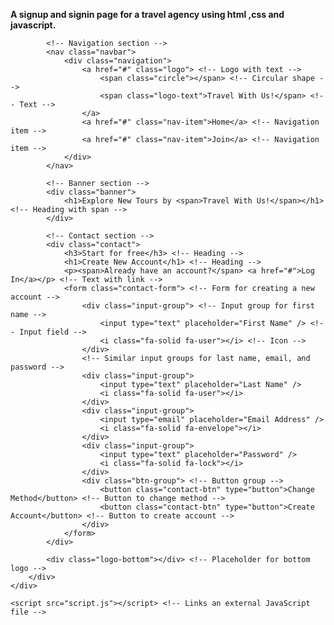 
**A signup and signin page for a travel agency using html ,css and javascript.**
 
<!DOCTYPE html> <!-- Defines the document type and version of HTML -->
<html lang="en"> <!-- Specifies the language of the document -->

<head>
    <meta charset="UTF-8"> <!-- Defines the character encoding for the document -->
    <meta http-equiv="X-UA-Compatible" content="IE=edge" /> <!-- Sets the rendering mode for Internet Explorer -->
    <meta name="viewport" content="width=device-width, initial-scale=1.0"> <!-- Sets the viewport for responsive design -->
    <title>Landing Page</title> <!-- Title of the webpage -->
    <link rel="icon" href="favicon.ico" type="image/x-icon"> <!-- Adds a favicon -->
    <link rel="stylesheet" href="styles.css" /> <!-- Links an external stylesheet -->
    <link rel="stylesheet" href="https://cdnjs.cloudflare.com/ajax/libs/font-awesome/6.5.2/css/all.min.css"
        integrity="sha512-SnH5WK+bZxgPHs44uWIX+LLJAJ9/2PkPKZ5QiAj6Ta86w+fsb2TkcmfRyVX3pBnMFcV7oQPJkl9QevSCWr3W6A=="
        crossorigin="anonymous" referrerpolicy="no-referrer" /> <!-- Links Font Awesome for icons -->
    <link rel="preconnect" href="https://fonts.googleapis.com" /> <!-- Preconnects to Google Fonts -->
    <link rel="preconnect" href="https://fonts.gstatic.com" crossorigin /> <!-- Preconnects to Google Fonts -->

</head>

<body>
    <div class="container"> <!-- Container for the entire content -->
        <div class="landing"> <!-- Main landing section -->

            <!-- Navigation section -->
            <nav class="navbar">
                <div class="navigation">
                    <a href="#" class="logo"> <!-- Logo with text -->
                        <span class="circle"></span> <!-- Circular shape -->
                        <span class="logo-text">Travel With Us!</span> <!-- Text -->
                    </a>
                    <a href="#" class="nav-item">Home</a> <!-- Navigation item -->
                    <a href="#" class="nav-item">Join</a> <!-- Navigation item -->
                </div>
            </nav>

            <!-- Banner section -->
            <div class="banner">
                <h1>Explore New Tours by <span>Travel With Us!</span></h1> <!-- Heading with span -->
            </div>

            <!-- Contact section -->
            <div class="contact">
                <h3>Start for free</h3> <!-- Heading -->
                <h1>Create New Account</h1> <!-- Heading -->
                <p><span>Already have an account?</span> <a href="#">Log In</a></p> <!-- Text with link -->
                <form class="contact-form"> <!-- Form for creating a new account -->
                    <div class="input-group"> <!-- Input group for first name -->
                        <input type="text" placeholder="First Name" /> <!-- Input field -->
                        <i class="fa-solid fa-user"></i> <!-- Icon -->
                    </div>
                    <!-- Similar input groups for last name, email, and password -->
                    <div class="input-group">
                        <input type="text" placeholder="Last Name" />
                        <i class="fa-solid fa-user"></i>
                    </div>
                    <div class="input-group">
                        <input type="email" placeholder="Email Address" />
                        <i class="fa-solid fa-envelope"></i>
                    </div>
                    <div class="input-group">
                        <input type="text" placeholder="Password" />
                        <i class="fa-solid fa-lock"></i>
                    </div>
                    <div class="btn-group"> <!-- Button group -->
                        <button class="contact-btn" type="button">Change Method</button> <!-- Button to change method -->
                        <button class="contact-btn" type="button">Create Account</button> <!-- Button to create account -->
                    </div>
                </form>
            </div>

            <div class="logo-bottom"></div> <!-- Placeholder for bottom logo -->
        </div>
    </div>

    <script src="script.js"></script> <!-- Links an external JavaScript file -->
</body>

</html>
